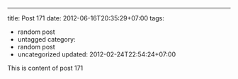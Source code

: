 ---
title: Post 171
date: 2012-06-16T20:35:29+07:00
tags:
  - random post
  - untagged
category:
  - random post
  - uncategorized
updated: 2012-02-24T22:54:24+07:00

This is content of post 171